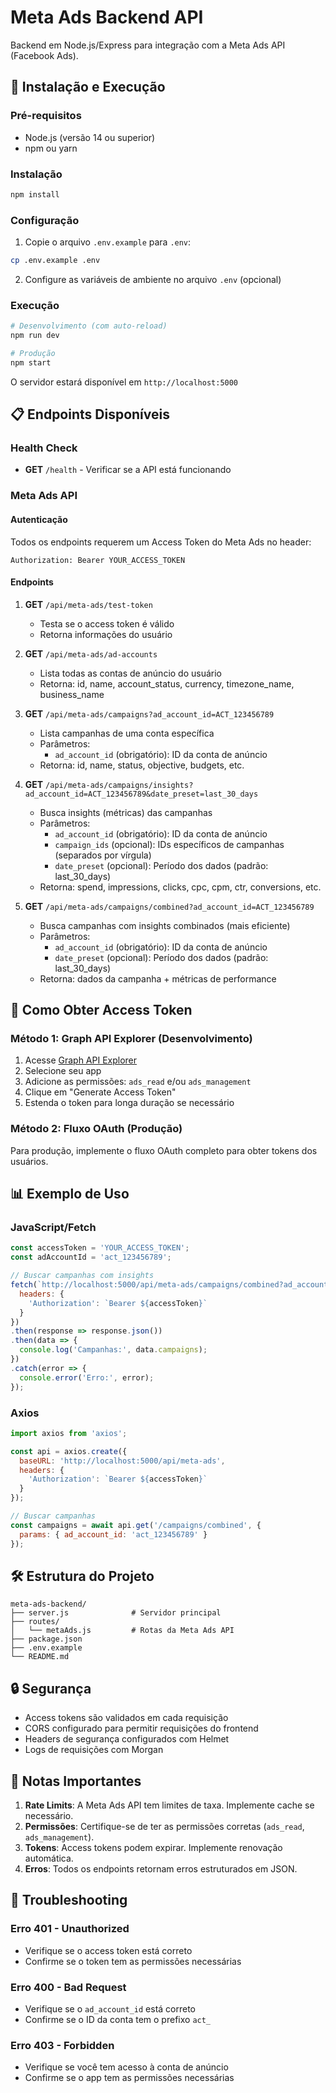 # Meta Ads Backend API

Backend em Node.js/Express para integração com a Meta Ads API (Facebook Ads).

## 🚀 Instalação e Execução

### Pré-requisitos
- Node.js (versão 14 ou superior)
- npm ou yarn

### Instalação
```bash
npm install
```

### Configuração
1. Copie o arquivo `.env.example` para `.env`:
```bash
cp .env.example .env
```

2. Configure as variáveis de ambiente no arquivo `.env` (opcional)

### Execução
```bash
# Desenvolvimento (com auto-reload)
npm run dev

# Produção
npm start
```

O servidor estará disponível em `http://localhost:5000`

## 📋 Endpoints Disponíveis

### Health Check
- **GET** `/health` - Verificar se a API está funcionando

### Meta Ads API

#### Autenticação
Todos os endpoints requerem um Access Token do Meta Ads no header:
```
Authorization: Bearer YOUR_ACCESS_TOKEN
```

#### Endpoints

1. **GET** `/api/meta-ads/test-token`
   - Testa se o access token é válido
   - Retorna informações do usuário

2. **GET** `/api/meta-ads/ad-accounts`
   - Lista todas as contas de anúncio do usuário
   - Retorna: id, name, account_status, currency, timezone_name, business_name

3. **GET** `/api/meta-ads/campaigns?ad_account_id=ACT_123456789`
   - Lista campanhas de uma conta específica
   - Parâmetros:
     - `ad_account_id` (obrigatório): ID da conta de anúncio
   - Retorna: id, name, status, objective, budgets, etc.

4. **GET** `/api/meta-ads/campaigns/insights?ad_account_id=ACT_123456789&date_preset=last_30_days`
   - Busca insights (métricas) das campanhas
   - Parâmetros:
     - `ad_account_id` (obrigatório): ID da conta de anúncio
     - `campaign_ids` (opcional): IDs específicos de campanhas (separados por vírgula)
     - `date_preset` (opcional): Período dos dados (padrão: last_30_days)
   - Retorna: spend, impressions, clicks, cpc, cpm, ctr, conversions, etc.

5. **GET** `/api/meta-ads/campaigns/combined?ad_account_id=ACT_123456789`
   - Busca campanhas com insights combinados (mais eficiente)
   - Parâmetros:
     - `ad_account_id` (obrigatório): ID da conta de anúncio
     - `date_preset` (opcional): Período dos dados (padrão: last_30_days)
   - Retorna: dados da campanha + métricas de performance

## 🔑 Como Obter Access Token

### Método 1: Graph API Explorer (Desenvolvimento)
1. Acesse [Graph API Explorer](https://developers.facebook.com/tools/explorer/)
2. Selecione seu app
3. Adicione as permissões: `ads_read` e/ou `ads_management`
4. Clique em "Generate Access Token"
5. Estenda o token para longa duração se necessário

### Método 2: Fluxo OAuth (Produção)
Para produção, implemente o fluxo OAuth completo para obter tokens dos usuários.

## 📊 Exemplo de Uso

### JavaScript/Fetch
```javascript
const accessToken = 'YOUR_ACCESS_TOKEN';
const adAccountId = 'act_123456789';

// Buscar campanhas com insights
fetch(`http://localhost:5000/api/meta-ads/campaigns/combined?ad_account_id=${adAccountId}`, {
  headers: {
    'Authorization': `Bearer ${accessToken}`
  }
})
.then(response => response.json())
.then(data => {
  console.log('Campanhas:', data.campaigns);
})
.catch(error => {
  console.error('Erro:', error);
});
```

### Axios
```javascript
import axios from 'axios';

const api = axios.create({
  baseURL: 'http://localhost:5000/api/meta-ads',
  headers: {
    'Authorization': `Bearer ${accessToken}`
  }
});

// Buscar campanhas
const campaigns = await api.get('/campaigns/combined', {
  params: { ad_account_id: 'act_123456789' }
});
```

## 🛠️ Estrutura do Projeto

```
meta-ads-backend/
├── server.js              # Servidor principal
├── routes/
│   └── metaAds.js         # Rotas da Meta Ads API
├── package.json
├── .env.example
└── README.md
```

## 🔒 Segurança

- Access tokens são validados em cada requisição
- CORS configurado para permitir requisições do frontend
- Headers de segurança configurados com Helmet
- Logs de requisições com Morgan

## 📝 Notas Importantes

1. **Rate Limits**: A Meta Ads API tem limites de taxa. Implemente cache se necessário.
2. **Permissões**: Certifique-se de ter as permissões corretas (`ads_read`, `ads_management`).
3. **Tokens**: Access tokens podem expirar. Implemente renovação automática.
4. **Erros**: Todos os endpoints retornam erros estruturados em JSON.

## 🐛 Troubleshooting

### Erro 401 - Unauthorized
- Verifique se o access token está correto
- Confirme se o token tem as permissões necessárias

### Erro 400 - Bad Request
- Verifique se o `ad_account_id` está correto
- Confirme se o ID da conta tem o prefixo `act_`

### Erro 403 - Forbidden
- Verifique se você tem acesso à conta de anúncio
- Confirme se o app tem as permissões necessárias

